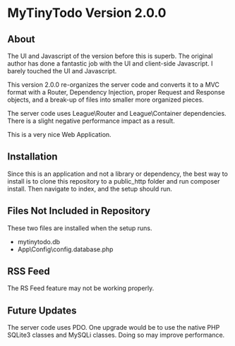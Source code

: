 # MyTinyTodo Version 2.0.0

## About

The UI and Javascript of the version before this is superb. The original author has done a fantastic job with the UI and client-side Javascript. I barely touched the UI and Javascript.

This version 2.0.0 re-organizes the server code and converts it to a MVC format with a Router, Dependency Injection, proper Request and Response objects, and a break-up of files into smaller more organized pieces.

The server code uses League\Router and League\Container dependencies. There is a slight negative performance impact as a result.

This is a very nice Web Application.

## Installation

Since this is an application and not a library or dependency, the best way to install is to clone this repository to a public_http folder and run composer install. Then navigate to index, and the setup should run.

## Files Not Included in Repository

These two files are installed when the setup runs.

- mytinytodo.db
- App\Config\config.database.php

## RSS Feed

The RS Feed feature may not be working properly.

## Future Updates

The server code uses PDO. One upgrade would be to use the native PHP SQLite3 classes and MySQLi classes. Doing so may improve performance.
